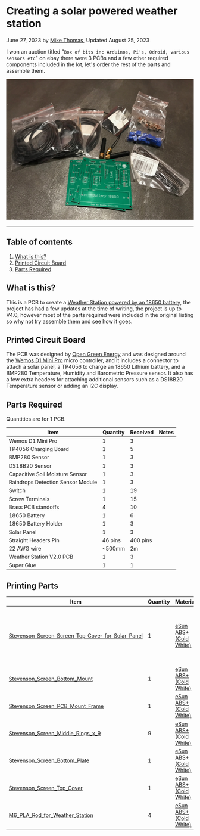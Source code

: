 # Creating a solar powered weather station

June 27, 2023 by [Mike Thomas](https://github.com/mikepthomas),
Updated August 25, 2023

I won an auction titled "`Box of bits inc Arduinos, Pi's, Odroid, various sensors etc`" on ebay there were 3 PCBs and a few other required components included in the lot, let's order the rest of the parts and assemble them.

![Solar Wifi Weather Station Hero](https://github.com/mikepthomas/mikepthomas.github.io/raw/develop/src/img/solar-wifi-weather-station/solar-wifi-weather-station-hero.jpg)

---

## Table of contents

1. [What is this?](#what-is-this-)
2. [Printed Circuit Board](#printed-circuit-board)
3. [Parts Required](#parts-required)

## What is this?

This is a PCB to create a [Weather Station powered by an 18650 battery](https://www.instructables.com/Solar-Powered-WiFi-Weather-Station-V20), the project has had a few updates at the time of writing, the project is up to V4.0, however most of the parts required were included in the original listing so why not try assemble them and see how it goes.

## Printed Circuit Board

The PCB was designed by [Open Green Energy](https://www.instructables.com/member/opengreenenergy) and was designed around the [Wemos D1 Mini Pro](https://www.wemos.cc/en/latest/d1/d1_mini_pro.html) micro controller, and it includes a connector to attach a solar panel, a TP4056 to charge an 18650 Lithium battery, and a BMP280 Temperature, Humidity and Barometric Pressure sensor. It also has a few extra headers for attaching additional sensors such as a DS18B20 Temperature sensor or adding an I2C display.

## Parts Required

Quantities are for 1 PCB.

| Item                              | Quantity | Received | Notes |
| --------------------------------- | -------- | -------- | ----- |
| Wemos D1 Mini Pro                 | 1        | 3        |       |
| TP4056 Charging Board             | 1        | 5        |       |
| BMP280 Sensor                     | 1        | 3        |       |
| DS18B20 Sensor                    | 1        | 3        |       |
| Capacitive Soil Moisture Sensor   | 1        | 3        |       |
| Raindrops Detection Sensor Module | 1        | 3        |       |
| Switch                            | 1        | 19       |       |
| Screw Terminals                   | 1        | 15       |       |
| Brass PCB standoffs               | 4        | 10       |       |
| 18650 Battery                     | 1        | 6        |       |
| 18650 Battery Holder              | 1        | 3        |       |
| Solar Panel                       | 1        | 3        |       |
| Straight Headers Pin              | 46 pins  | 400 pins |       |
| 22 AWG wire                       | ~500mm   | 2m       |       |
| Weather Station V2.0 PCB          | 1        | 3        |       |
| Super Glue                        | 1        | 1        |       |

## Printing Parts

| Item                                                                                                 | Quantity | Material                                                          | Printed | Notes                                                      |
| ---------------------------------------------------------------------------------------------------- | -------- | ----------------------------------------------------------------- | :-----: | ---------------------------------------------------------- |
| [Stevenson_Screen_Screen_Top_Cover_for_Solar_Panel](https://www.thingiverse.com/thing:3615016/files) | 1        | [eSun ABS+ (Cold White)](printer-filament.md#esun-abs-cold-white) |   :x:   | May need to be modified to fit different sized solar panel |
| [Stevenson_Screen_Bottom_Mount](https://www.thingiverse.com/thing:3615016/files)                     | 1        | [eSun ABS+ (Cold White)](printer-filament.md#esun-abs-cold-white) |   :x:   |                                                            |
| [Stevenson_Screen_PCB_Mount_Frame](https://www.thingiverse.com/thing:3615016/files)                  | 1        | [eSun ABS+ (Cold White)](printer-filament.md#esun-abs-cold-white) |   :x:   |                                                            |
| [Stevenson_Screen_Middle_Rings_x_9](https://www.thingiverse.com/thing:3615016/files)                 | 9        | [eSun ABS+ (Cold White)](printer-filament.md#esun-abs-cold-white) |   :x:   |                                                            |
| [Stevenson_Screen_Bottom_Plate](https://www.thingiverse.com/thing:3615016/files)                     | 1        | [eSun ABS+ (Cold White)](printer-filament.md#esun-abs-cold-white) |   :x:   |                                                            |
| [Stevenson_Screen_Top_Cover](https://www.thingiverse.com/thing:3615016/files)                        | 1        | [eSun ABS+ (Cold White)](printer-filament.md#esun-abs-cold-white) |   :x:   |                                                            |
| [M6_PLA_Rod_for_Weather_Station](https://www.thingiverse.com/thing:3615016/files)                    | 4        | [eSun ABS+ (Cold White)](printer-filament.md#esun-abs-cold-white) |   :x:   |                                                            |
